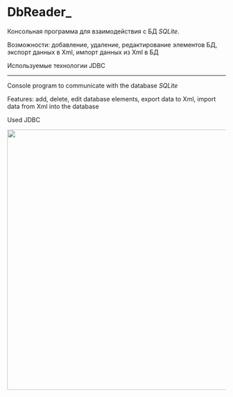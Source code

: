 # DbReader_

<p>Консольная программа для взаимодействия с БД <i>SQLite</i>.</p>
<p>Возможности: добавление, удаление, редактирование элементов БД, экспорт данных в Xml, импорт данных из Xml в БД</p>
<p>Используемые технологии JDBC </p>
<hr color="black"></hr>
<p>Console program to communicate with the database <i>SQLite</i></p>
<p>Features: add, delete, edit database elements, export data to Xml, import data from Xml into the database</p>
<p>Used JDBC </p>
<img src="https://yadi.sk/i/_7yztwTY3NkDbJ" width="671" height="600"/>
